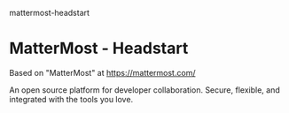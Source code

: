 mattermost-headstart
# MatterMost - Headstart

Based on "MatterMost" at https://mattermost.com/

An open source platform for developer collaboration. Secure, flexible, and integrated with the tools you love.
